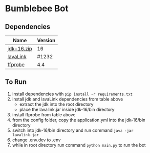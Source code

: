 # Bumblebee Bot

## Dependencies
|      Name                 | Version  |
| --------------------- | -------- |
| [jdk-16.zip](https://jdk.java.net/archive/) | 16 |
| [lavaLink](https://ci.fredboat.com/viewLog.html?buildId=lastSuccessful&buildTypeId=Lavalink_Build&tab=artifacts&guest=1) | #1232 |
| [ffprobe](https://ffmpeg.org/) | 4.4 |
## To Run
1. install dependencies with `pip install -r requirements.txt`
2. install jdk and lavaLink dependencies from table above
    - extract the jdk into the root directory
    - place the lavalink.jar inside jdk-16/bin directory
3. install ffprobe from table above
4. from the config folder, copy the application.yml into the jdk-16/bin directory
5. switch into jdk-16/bin directory and run command `java -jar lavalink.jar`
6. change .env.dev to .env
7. while in root directory run command `python main.py` to run the bot
